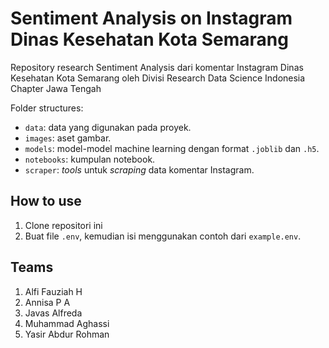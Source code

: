 # Sentiment Analysis on Instagram Dinas Kesehatan Kota Semarang

Repository research Sentiment Analysis dari komentar Instagram Dinas Kesehatan Kota Semarang oleh Divisi Research Data Science Indonesia Chapter Jawa Tengah

Folder structures:

- `data`: data yang digunakan pada proyek.
- `images`: aset gambar.
- `models`: model-model machine learning dengan format `.joblib` dan `.h5`.
- `notebooks`: kumpulan notebook.
- `scraper`: *tools* untuk *scraping* data komentar Instagram.

## How to use

1. Clone repositori ini
2. Buat file `.env`, kemudian isi menggunakan contoh dari `example.env`.

## Teams

1. Alfi Fauziah H
2. Annisa P A
3. Javas Alfreda
4. Muhammad Aghassi
5. Yasir Abdur Rohman

